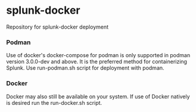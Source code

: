 # splunk-docker
Repository for splunk-docker deployment

### Podman
Use of docker's docker-compose for podman is only supported in podman version 3.0.0-dev and above. It is the preferred method for containerizing Splunk. Use run-podman.sh script for deployment with podman.

### Docker
Docker may also still be available on your system. If use of Docker natively is desired run the run-docker.sh script.
